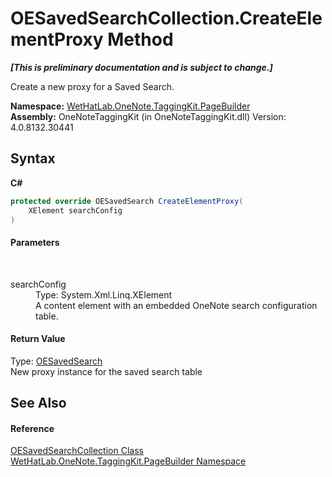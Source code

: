 # OESavedSearchCollection.CreateElementProxy Method 
 _**\[This is preliminary documentation and is subject to change.\]**_

Create a new proxy for a Saved Search.

**Namespace:**&nbsp;<a href="56352230-71f2-f4b7-63a8-983965663af5.md">WetHatLab.OneNote.TaggingKit.PageBuilder</a><br />**Assembly:**&nbsp;OneNoteTaggingKit (in OneNoteTaggingKit.dll) Version: 4.0.8132.30441

## Syntax

**C#**<br />
``` C#
protected override OESavedSearch CreateElementProxy(
	XElement searchConfig
)
```


#### Parameters
&nbsp;<dl><dt>searchConfig</dt><dd>Type: System.Xml.Linq.XElement<br />A content element with an embedded OneNote search configuration table.</dd></dl>

#### Return Value
Type: <a href="6f2e90b5-6143-e4fa-50c9-cd08fedf475d.md">OESavedSearch</a><br />New proxy instance for the saved search table

## See Also


#### Reference
<a href="676a1f3a-0f1b-2631-38a2-c89500c36a86.md">OESavedSearchCollection Class</a><br /><a href="56352230-71f2-f4b7-63a8-983965663af5.md">WetHatLab.OneNote.TaggingKit.PageBuilder Namespace</a><br />